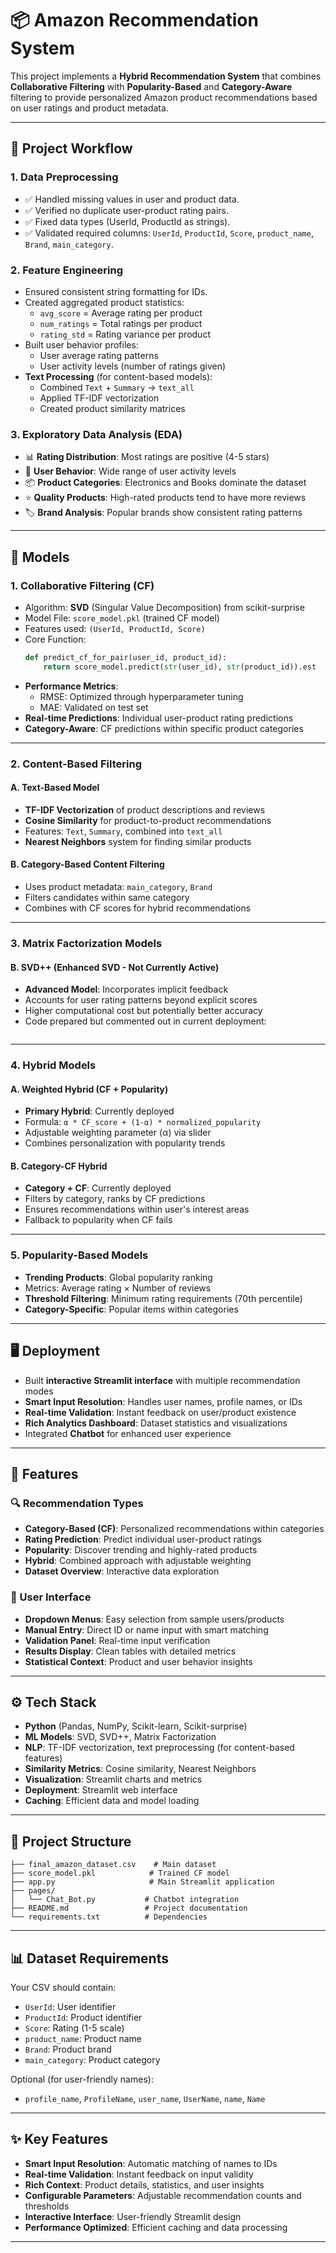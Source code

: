 # 📦 Amazon Recommendation System

This project implements a **Hybrid Recommendation System** that combines **Collaborative Filtering** with **Popularity-Based** and **Category-Aware** filtering to provide personalized Amazon product recommendations based on user ratings and product metadata.

---

## 🚀 Project Workflow

### 1. Data Preprocessing
- ✅ Handled missing values in user and product data.
- ✅ Verified no duplicate user-product rating pairs.
- ✅ Fixed data types (UserId, ProductId as strings).
- ✅ Validated required columns: `UserId`, `ProductId`, `Score`, `product_name`, `Brand`, `main_category`.

### 2. Feature Engineering
- Ensured consistent string formatting for IDs.
- Created aggregated product statistics:
  - `avg_score` = Average rating per product
  - `num_ratings` = Total ratings per product
  - `rating_std` = Rating variance per product
- Built user behavior profiles:
  - User average rating patterns
  - User activity levels (number of ratings given)
- **Text Processing** (for content-based models):
  - Combined `Text` + `Summary` → `text_all`
  - Applied TF-IDF vectorization
  - Created product similarity matrices

### 3. Exploratory Data Analysis (EDA)
- 📊 **Rating Distribution**: Most ratings are positive (4-5 stars)
- 👥 **User Behavior**: Wide range of user activity levels
- 📦 **Product Categories**: Electronics and Books dominate the dataset
- ⭐ **Quality Products**: High-rated products tend to have more reviews
- 🏷️ **Brand Analysis**: Popular brands show consistent rating patterns

---

## 🧩 Models

### 1. Collaborative Filtering (CF)
- Algorithm: **SVD** (Singular Value Decomposition) from scikit-surprise
- Model File: `score_model.pkl` (trained CF model)
- Features used: `(UserId, ProductId, Score)`
- Core Function:
  ```python
  def predict_cf_for_pair(user_id, product_id):
      return score_model.predict(str(user_id), str(product_id)).est
  ```
- **Performance Metrics**:
  - RMSE: Optimized through hyperparameter tuning
  - MAE: Validated on test set
- **Real-time Predictions**: Individual user-product rating predictions
- **Category-Aware**: CF predictions within specific product categories

---

### 2. Content-Based Filtering

#### A. Text-Based Model 
- **TF-IDF Vectorization** of product descriptions and reviews
- **Cosine Similarity** for product-to-product recommendations
- Features: `Text`, `Summary`, combined into `text_all`
- **Nearest Neighbors** system for finding similar products

#### B. Category-Based Content Filtering
- Uses product metadata: `main_category`, `Brand`
- Filters candidates within same category
- Combines with CF scores for hybrid recommendations

---

### 3. Matrix Factorization Models

#### B. SVD++ (Enhanced SVD - Not Currently Active)
- **Advanced Model**: Incorporates implicit feedback
- Accounts for user rating patterns beyond explicit scores
- Higher computational cost but potentially better accuracy
- Code prepared but commented out in current deployment:
  ```python

---

### 4. Hybrid Models

#### A. Weighted Hybrid (CF + Popularity)
- **Primary Hybrid**: Currently deployed
- Formula: `α * CF_score + (1-α) * normalized_popularity`
- Adjustable weighting parameter (α) via slider
- Combines personalization with popularity trends

#### B. Category-CF Hybrid
- **Category + CF**: Currently deployed
- Filters by category, ranks by CF predictions
- Ensures recommendations within user's interest areas
- Fallback to popularity when CF fails

---

### 5. Popularity-Based Models
- **Trending Products**: Global popularity ranking
- Metrics: Average rating × Number of reviews
- **Threshold Filtering**: Minimum rating requirements (70th percentile)
- **Category-Specific**: Popular items within categories
---

## 🖥️ Deployment
- Built **interactive Streamlit interface** with multiple recommendation modes
- **Smart Input Resolution**: Handles user names, profile names, or IDs
- **Real-time Validation**: Instant feedback on user/product existence
- **Rich Analytics Dashboard**: Dataset statistics and visualizations
- Integrated **Chatbot** for enhanced user experience

---

## 🎯 Features

### 🔍 Recommendation Types
- **Category-Based (CF)**: Personalized recommendations within categories
- **Rating Prediction**: Predict individual user-product ratings
- **Popularity**: Discover trending and highly-rated products
- **Hybrid**: Combined approach with adjustable weighting
- **Dataset Overview**: Interactive data exploration

### 🎨 User Interface
- **Dropdown Menus**: Easy selection from sample users/products
- **Manual Entry**: Direct ID or name input with smart matching
- **Validation Panel**: Real-time input verification
- **Results Display**: Clean tables with detailed metrics
- **Statistical Context**: Product and user behavior insights

---

## ⚙️ Tech Stack
- **Python** (Pandas, NumPy, Scikit-learn, Scikit-surprise)
- **ML Models**: SVD, SVD++, Matrix Factorization
- **NLP**: TF-IDF vectorization, text preprocessing (for content-based features)
- **Similarity Metrics**: Cosine similarity, Nearest Neighbors
- **Visualization**: Streamlit charts and metrics
- **Deployment**: Streamlit web interface
- **Caching**: Efficient data and model loading

---

## 📂 Project Structure
```
├── final_amazon_dataset.csv    # Main dataset
├── score_model.pkl            # Trained CF model
├── app.py                     # Main Streamlit application
├── pages/
│   └── Chat_Bot.py           # Chatbot integration
├── README.md                 # Project documentation
└── requirements.txt          # Dependencies
```

---


## 📊 Dataset Requirements

Your CSV should contain:
- `UserId`: User identifier
- `ProductId`: Product identifier  
- `Score`: Rating (1-5 scale)
- `product_name`: Product name
- `Brand`: Product brand
- `main_category`: Product category

Optional (for user-friendly names):
- `profile_name`, `ProfileName`, `user_name`, `UserName`, `name`, `Name`

---

## ✨ Key Features

- **Smart Input Resolution**: Automatic matching of names to IDs
- **Real-time Validation**: Instant feedback on input validity
- **Rich Context**: Product details, statistics, and user insights
- **Configurable Parameters**: Adjustable recommendation counts and thresholds
- **Interactive Interface**: User-friendly Streamlit design
- **Performance Optimized**: Efficient caching and data processing

---
